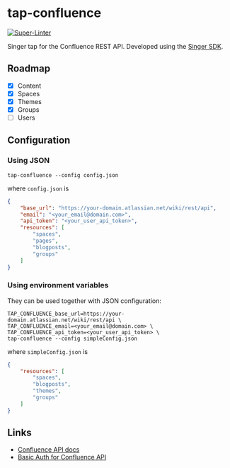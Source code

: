 # tap-confluence

[![Super-Linter](https://github.com/edgarrmondragon/tap-confluence/actions/workflows/superlinter.yml/badge.svg)](https://github.com/edgarrmondragon/tap-confluence/actions/workflows/superlinter.yml)

Singer tap for the Confluence REST API. Developed using the [Singer SDK][sdk].

## Roadmap

- [x] Content
- [x] Spaces
- [x] Themes
- [x] Groups
- [ ] Users

## Configuration

### Using JSON

```shell
tap-confluence --config config.json
```

where `config.json` is

```json
{
    "base_url": "https://your-domain.atlassian.net/wiki/rest/api",
    "email": "<your_email@domain.com>",
    "api_token": "<your_user_api_token>",
    "resources": [
        "spaces",
        "pages",
        "blogposts",
        "groups"
    ]
}
```

### Using environment variables

They can be used together with JSON configuration:

```shell
TAP_CONFLUENCE_base_url=https://your-domain.atlassian.net/wiki/rest/api \
TAP_CONFLUENCE_email=<your_email@domain.com> \
TAP_CONFLUENCE_api_token=<your_user_api_token> \
tap-confluence --config simpleConfig.json
```

where `simpleConfig.json` is

```json
{
    "resources": [
        "spaces",
        "blogposts",
        "themes",
        "groups"
    ]
}
```

## Links

- [Confluence API docs][confluence-docs]
- [Basic Auth for Confluence API][confluence-basic-auth]

[sdk]: https://gitlab.com/meltano/singer-sdk/
[confluence-docs]: https://developer.atlassian.com/cloud/confluence/rest/intro/
[confluence-basic-auth]: https://developer.atlassian.com/cloud/confluence/basic-auth-for-rest-apis/
